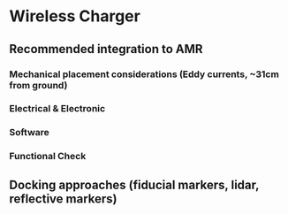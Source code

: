 # Wireless Charger

## Recommended integration to AMR  

### Mechanical placement considerations (Eddy currents, ~31cm from ground)

### Electrical & Electronic

### Software

### Functional Check

## Docking approaches (fiducial markers, lidar, reflective markers)